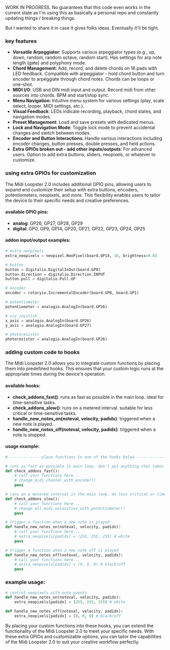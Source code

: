 WORK IN PROGRESS. No guarantees that this code even works in the current state as I'm using this as basically a personal repo and constantly updating things / breaking things.

But I wanted to share it in case it gives folks ideas. Eventually it'll be tight. 

### key features

- **Versatile Arpeggiator**: Supports various arpeggiator types (e.g., up, down, random, random octave, random start). Has settings for arp note length (gate) and polyphony mode.
- **Chord Management**: Add, record, and delete chords on 16 pads with LED feedback. Compatible with arpeggiator - hold chord button and turn encoder to arpeggiate through chord notes. Chords can be loops or one-shot.
- **MIDI I/O**: USB and DIN midi input and output. Record midi from other sources into chords. BPM and start/stop sync.
- **Menu Navigation**: Intuitive menu system for various settings (play, scale select, looper, MIDI settings, etc.).
- **Visual Feedback**: LEDs indicate recording, playback, chord states, and navigation modes.
- **Preset Management**: Load and save presets with dedicated menus.
- **Lock and Navigation Mode**: Toggle lock mode to prevent accidental changes and switch between modes.
- **Encoder and Button Interactions**: Handle various interactions including encoder changes, button presses, double presses, and held actions.
- **Extra GPIOs broken out - add other inputs/outputs**: For advanced users. Option to add extra buttons, sliders, neopixels, or whatever to customize.

### using extra GPIOs for customization

The Midi Loopster 2.0 includes additional GPIO pins, allowing users to expand and customize their setup with extra buttons, encoders, potentiometers, neopixels, and more. This flexibility enables users to tailor the device to their specific needs and creative preferences.

#### available GPIO pins:
- **analog**: GP26, GP27, GP28, GP29
- **digital**: GP0, GP9, GP14, GP20, GP21, GP22, GP23, GP24, GP25

#### addon input/output examples:
```python
# extra neopixels
extra_neopixels = neopixel.NeoPixel(board.GP14, 16, brightness=0.8)

# button
button = digitalio.DigitalInOut(board.GP0)
button.direction = digitalio.Direction.INPUT
button.pull = digitalio.Pull.UP

# encoder
encoder = rotaryio.IncrementalEncoder(board.GP0, board.GP1)

# potentiometer
potentiometer = analogio.AnalogIn(board.GP26)

# x/y joystick
x_axis = analogio.AnalogIn(board.GP26)
y_axis = analogio.AnalogIn(board.GP27)

# photoresistor
photoresistor = analogio.AnalogIn(board.GP26)
```

### adding custom code to hooks

The Midi Loopster 2.0 allows you to integrate custom functions by placing them into predefined hooks. This ensures that your custom logic runs at the appropriate times during the device's operation.

#### available hooks:
- **check_addons_fast()**: runs as fast as possible in the main loop. ideal for time-sensitive tasks.
- **check_addons_slow()**: runs on a metered interval. suitable for less critical or time-sensitive tasks.
- **handle_new_notes_on(noteval, velocity, padidx)**: triggered when a new note is played.
- **handle_new_notes_off(noteval, velocity, padidx)**: triggered when a note is stopped.

#### usage example:
```python
# ------------- place functions in one of the hooks below -------------

# runs as fast as possible in main loop. don't put anything that takes a long time here.
def check_addons_fast():
    # call your functions here...
    # change_midi_channel_with_encoder()
    pass

# runs on a metered interval in the main loop. do less critical or time-sensitive things here.
def check_addons_slow():
    # call your functions here...
    # change_all_midi_velocities_with_potentiometer()
    pass

# trigger a function when a new note is played
def handle_new_notes_on(noteval, velocity, padidx):
    # call your functions here...
    # extra_neopixels[padidx] = (255, 255, 255) # white
    pass

# trigger a function when a new note off is played
def handle_new_notes_off(noteval, velocity, padidx):
    # call your functions here...
    # extra_neopixels[padidx] = (0, 0, 0) # black/off
    pass
```

### example usage:
```python
# control neopixels with note events
def handle_new_notes_on(noteval, velocity, padidx):
    extra_neopixels[padidx] = (255, 255, 255) # white

def handle_new_notes_off(noteval, velocity, padidx):
    extra_neopixels[padidx] = (0, 0, 0) # black/off
```

By placing your custom functions into these hooks, you can extend the functionality of the Midi Loopster 2.0 to meet your specific needs. With these extra GPIOs and customizable options, you can tailor the capabilities of the Midi Loopster 2.0 to suit your creative workflow perfectly.
